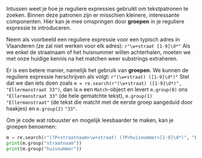 Intussen weet je hoe je reguliere expressies gebruikt om tekstpatronen te zoeken.
Binnen deze patronen zijn er misschien kleinere, interessante componenten.
Hier kan je mee omspringen door **groepen** in je reguliere expressie te introduceren.

Neem als voorbeeld een reguliere expressie voor een typisch adres in Vlaanderen (ze zal niet werken voor elk adres): `r"\w+straat [1-9]\d*"`
Als we enkel de straatnaam of het huisnummer willen achterhalen, moeten we met onze huidige kennis na het matchen weer substrings extraheren.

Er is een betere manier, namelijk het gebruik van **groepen**.
We kunnen de reguliere expressie herschrijven als volgt: `r"(\w+straat) ([1-9]\d*)"`
Stel dat we dan iets doen zoals `m = re.search(r"(\w+straat) ([1-9]\d*)", "Ellermanstraat 33")`, dan is `m` een `Match`-object en levert `m.group(0)` ons `"Ellermanstraat 33"` (de hele gematchte tekst), `m.group(1)` `"Ellermanstraat"` (de tekst die matcht met de eerste groep aangeduid door haakjes) en `m.group(2)` `"33"`.

Om je code wat robuuster en mogelijk leesbaarder te maken, kan je groepen benoemen:

```python
m = re.search(r"(?P<straatnaam>\w+straat) (?P<huisnummer>[1-9]\d*)", "Ellermanstraat 33")
print(m.group("straatnaam"))
print(m.group("huisnummer"))
```
